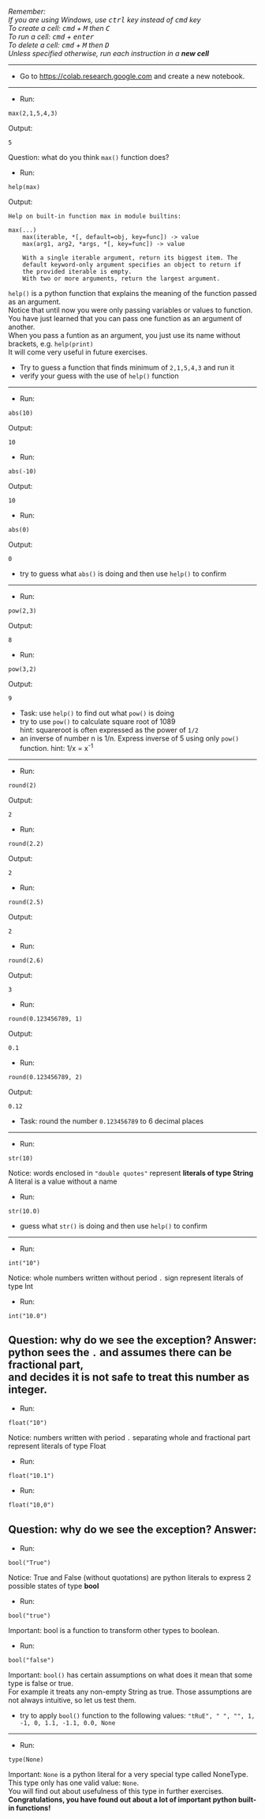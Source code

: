 *Remember:*  
*If you are using Windows, use <kbd>ctrl</kbd> key instead of <kbd>cmd</kbd> key*  
*To create a cell: <kbd>cmd</kbd> + <kbd>M</kbd> then <kbd>C</kbd>*  
*To run a cell: <kbd>cmd</kbd> + <kbd>enter</kbd>*  
*To delete a cell: <kbd>cmd</kbd> + <kbd>M</kbd> then <kbd>D</kbd>*  
*Unless specified otherwise, run each instruction in a **new cell***

---
* Go to https://colab.research.google.com and create a new notebook.
---
* Run:  
```
max(2,1,5,4,3)
```  
Output:  
```
5
```  
Question: what do you think `max()` function does?
* Run:  
```
help(max)
```  
Output:  
```
Help on built-in function max in module builtins:

max(...)
    max(iterable, *[, default=obj, key=func]) -> value
    max(arg1, arg2, *args, *[, key=func]) -> value
    
    With a single iterable argument, return its biggest item. The
    default keyword-only argument specifies an object to return if
    the provided iterable is empty.
    With two or more arguments, return the largest argument.
 ```
  `help()` is a python function that explains the meaning of the function passed as an argument.  
  Notice that until now you were only passing variables or values to function.  
  You have just learned that you can pass one function as an argument of another.  
  When you pass a funtion as an argument, you just use its name without brackets, e.g. `help(print)`  
  It will come very useful in future exercises.
* Try to guess a function that finds minimum of `2,1,5,4,3` and run it
* verify your guess with the use of `help()` function
---
* Run:  
```
abs(10)
``` 
Output:  
```
10
```  
* Run:  
```
abs(-10)
```  
Output:  
```
10
```  
* Run: 
```
abs(0)
```  
Output:  
```
0
```  
* try to guess what `abs()` is doing and then use `help()` to confirm
---
* Run:  
```
pow(2,3)
```  
Output:  
```
8
```  
* Run:  
```
pow(3,2)
```  
Output:  
```
9
```  
* Task: use `help()` to find out what `pow()` is doing
* try to use `pow()` to calculate square root of 1089  
  hint: squareroot is often expressed as the power of `1/2`  
* an inverse of number n is 1/n. Express inverse of 5 using only `pow()` function. 
  hint: 1/x = x<sup>-1</sup>
---
* Run:
```
round(2)
```
Output:  
```
2
```  
* Run: 
```
round(2.2)
```
Output:  
```
2
```  
* Run: 
```
round(2.5)
```
Output:  
```
2
```  
* Run: 
```
round(2.6)
```
Output:  
```
3
```  
* Run: 
```
round(0.123456789, 1)
```
Output:  
```
0.1
```  
* Run: 
```
round(0.123456789, 2)
```
Output:  
```
0.12
```  
* Task: round the number `0.123456789` to 6 decimal places
---
* Run: 
```
str(10)
```  
  Notice: words enclosed in `"double quotes"` represent **literals of type String**  
  A literal is a value without a name
* Run: 
```
str(10.0)
```
* guess what `str()` is doing and then use `help()` to confirm
---
* Run: 
```
int("10")
```  
  Notice: whole numbers written without period `.` sign represent literals of type Int
* Run: 
```
int("10.0")
```  
  Question: why do we see the exception?
  Answer: python sees the `.` and assumes there can be fractional part,  
  and decides it is not safe to treat this number as integer.
---
* Run: 
```
float("10")
```  
  Notice: numbers written with period `.` separating whole and fractional part represent literals of type Float
* Run: 
```
float("10.1")
```
* Run: 
```
float("10,0")
```  
  Question: why do we see the exception?
  Answer:
---
* Run: 
```
bool("True")
```  
  Notice: True and False (without quotations) are python literals to express 2 possible states of type **bool**
* Run: 
```
bool("true")
```
  Important: bool is a function to transform other types to boolean.  
* Run: 
```
bool("false")
```
  Important: `bool()` has certain assumptions on what does it mean that some type is false or true.  
  For example it treats any non-empty String as true.
  Those assumptions are not always intuitive, so let us test them.
* try to apply `bool()` function to the following values: `"tRuE", " ", "", 1, -1, 0, 1.1, -1.1, 0.0, None`
---
* Run: 
```
type(None)
```
  Important: `None` is a python literal for a very special type called NoneType.  
  This type only has one valid value: `None`.  
  You will find out about usefulness of this type in further exercises.  
**Congratulations, you have found out about a lot of important python built-in functions!**
